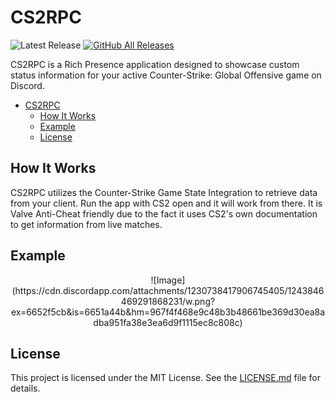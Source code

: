 
# CS2RPC  
![Latest Release](https://img.shields.io/github/v/release/ethangwaddell/cs2rpc?color=grey&label=Latest%20Release&logo=github)
[![GitHub All Releases](https://img.shields.io/github/downloads/ethangwaddell/cs2rpc/total?color=cyan&label=Downloads&logo=github)](https://github.com/ethangwaddell/cs2rpc/releases)



CS2RPC is a Rich Presence application designed to showcase custom status information for your active Counter-Strike: Global Offensive game on Discord.

- [CS2RPC](#cs2rpc)
	- [How It Works](#how-it-works)
	- [Example](#example)
	- [License](#license)

## How It Works
CS2RPC utilizes the Counter-Strike Game State Integration to retrieve data from your client. Run the app with CS2 open and it will work from there. It is Valve Anti-Cheat friendly due to the fact it uses CS2's own documentation to get information from live matches.
## Example
<div align="center">
  ![Image](https://cdn.discordapp.com/attachments/1230738417906745405/1243846469291868231/w.png?ex=6652f5cb&is=6651a44b&hm=967f4f468e9c48b3b48661be369d30ea8adba951fa38e3ea6d9f1115ec8c808c)
</div>


## License
This project is licensed under the MIT License. See the [LICENSE.md](LICENSE) file for details.
